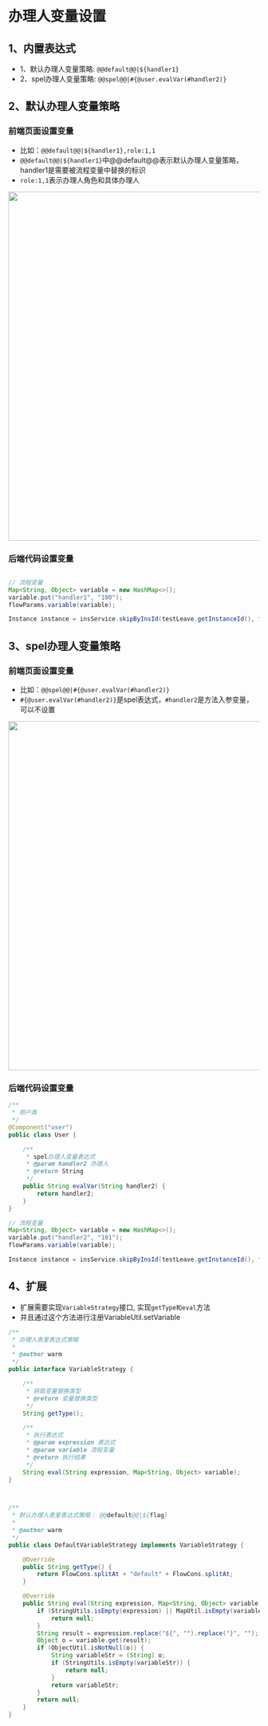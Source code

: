 # 办理人变量设置

## 1、内置表达式
- 1、默认办理人变量策略: `@@default@@|${handler1}`
- 2、spel办理人变量策略: `@@spel@@|#{@user.evalVar(#handler2)}`

## 2、默认办理人变量策略

### 前端页面设置变量
- 比如：`@@default@@|${handler1},role:1,1`
- `@@default@@|${handler1}`中@@default@@表示默认办理人变量策略，handler1是需要被流程变量中替换的标识
- `role:1,1`表示办理人角色和具体办理人


<img src="https://foruda.gitee.com/images/1727164067302855332/04f4b2ca_2218307.png"  width="700">



### 后端代码设置变量
```java

// 流程变量
Map<String, Object> variable = new HashMap<>();
variable.put("handler1", "100");
flowParams.variable(variable);

Instance instance = insService.skipByInsId(testLeave.getInstanceId(), flowParams);
```

## 3、spel办理人变量策略

### 前端页面设置变量
- 比如：`@@spel@@|#{@user.evalVar(#handler2)}`
- `#{@user.evalVar(#handler2)}`是spel表达式，`#handler2`是方法入参变量，可以不设置



<img src="https://foruda.gitee.com/images/1727164084637385718/6b68c042_2218307.png"  width="700">



### 后端代码设置变量
```java
/**
 * 用户类
 */
@Component("user")
public class User {

    /**
     * spel办理人变量表达式
     * @param handler2 办理人
     * @return String
     */
    public String evalVar(String handler2) {
        return handler2;
    }
}

// 流程变量
Map<String, Object> variable = new HashMap<>();
variable.put("handler2", "101");
flowParams.variable(variable);

Instance instance = insService.skipByInsId(testLeave.getInstanceId(), flowParams);
```

## 4、扩展

- 扩展需要实现`VariableStrategy`接口, 实现`getType和eval`方法
- 并且通过这个方法进行注册VariableUtil.setVariable

```java
/**
 * 办理人表里表达式策略
 *
 * @author warm
 */
public interface VariableStrategy {

    /**
     * 获取变量替换类型
     * @return 变量替换类型
     */
    String getType();

    /**
     * 执行表达式
     * @param expression 表达式
     * @param variable 流程变量
     * @return 执行结果
     */
    String eval(String expression, Map<String, Object> variable);
}



/**
 * 默认办理人表里表达式策略： @@default@@|${flag}
 *
 * @author warm
 */
public class DefaultVariableStrategy implements VariableStrategy {

    @Override
    public String getType() {
        return FlowCons.splitAt + "default" + FlowCons.splitAt;
    }

    @Override
    public String eval(String expression, Map<String, Object> variable) {
        if (StringUtils.isEmpty(expression) || MapUtil.isEmpty(variable)) {
            return null;
        }
        String result = expression.replace("${", "").replace("}", "");
        Object o = variable.get(result);
        if (ObjectUtil.isNotNull(o)) {
            String variableStr = (String) o;
            if (StringUtils.isEmpty(variableStr)) {
                return null;
            }
            return variableStr;
        }
        return null;
    }
}
```
